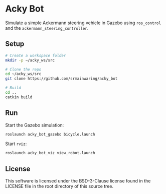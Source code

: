 # Acky Bot

Simulate a simple Ackermann steering vehicle in Gazebo
using `ros_control` and the `ackermann_steering_controller`.

## Setup

```bash
# Create a workspace folder
mkdir -p ~/acky_ws/src

# Clone the repo
cd ~/acky_ws/src
git clone https://github.com/srmainwaring/acky_bot

# Build
cd ..
catkin build
```

## Run

Start the Gazebo simulation:

```bash
roslaunch acky_bot_gazebo bicycle.launch
```

Start `rviz`:

```bash
roslaunch acky_bot_viz view_robot.launch
```

## License

This software is licensed under the BSD-3-Clause license found in the
LICENSE file in the root directory of this source tree.
